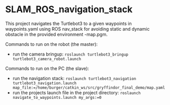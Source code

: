 # SLAM_ROS_navigation_stack
This project navigates the Turtlebot3 to a given waypoints in waypoints.yaml using ROS nav_stack for avoiding static and dynamic obstacle in the provided environment -map.pgm.



Commands to run on the robot (the master):
- run the camera bringup: ```roslaunch turtlebot3_bringup turtlebot3_camera_robot.launch```

Commands to run on the PC (the slave):
- run the navigation stack: ```roslaunch turtlebot3_navigation turtlebot3_navigation.launch map_file:=/home/burger/catkin_ws/src/gryffindor_final_demo/map.yaml```
- run the projects launch file in the project directory: ```roslaunch navigate_to_waypoints.launch my_args:=0```
